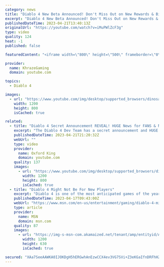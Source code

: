 ```yaml
---
category: news
title: "Diablo 4 New Beta Announced! Don't Miss Out on New Rewards & Big End Game Reveals (Diablo 4 News)"
excerpt: "Diablo 4 New Beta Announced! Don't Miss Out on New Rewards & Big End Game Reveals (Diablo 4 News) Enjoying the video?"
publishedDateTime: 2023-04-21T13:40:13Z
originalUrl: "https://youtube.com/watch?v=iMuPWlZcF3g"
type: video
quality: 124
heat: -1
published: false

featuredContent: "<iframe width=\"800\" height=\"500\" frameborder=\"0\" src=\"https://www.youtube.com/embed/iMuPWlZcF3g\" allow=\"accelerometer; autoplay; encrypted-media; gyroscope; picture-in-picture\" allowfullscreen></iframe>"

provider:
  name: KhrazeGaming
  domain: youtube.com

topics:
  - Diablo 4

images:
  - url: "https://www.youtube.com/img/desktop/supported_browsers/dinosaur.png"
    width: 1200
    height: 800
    isCached: true

related:
  - title: "Diablo 4 Secret Announcement REVEAL! HUGE News for FANS & NEW Players!"
    excerpt: "The Diablo 4 Dev Team has a secret announcement and HUGE news to share about Diablo 4. Don't miss this Diablo IV video ..."
    publishedDateTime: 2023-04-21T21:20:32Z
    webUrl: ""
    type: video
    provider:
      name: Oxford King
      domain: youtube.com
    quality: 137
    images:
      - url: "https://www.youtube.com/img/desktop/supported_browsers/dinosaur.png"
        width: 1200
        height: 800
        isCached: true
  - title: "Diablo 4 Might Not Be For New Players"
    excerpt: "Diablo 4 is one of the most anticipated games of the year, and with good reason. Diablo is in a class of games like Rogue, Doom, Myst, Pokemon, Metroid, and Castlevania where it has become so ..."
    publishedDateTime: 2023-04-17T09:43:00Z
    webUrl: "https://www.msn.com/en-us/entertainment/gaming/diablo-4-might-not-be-for-new-players/ar-AA19YlRY"
    type: article
    provider:
      name: MSN
      domain: msn.com
    quality: 87
    images:
      - url: "https://img-s-msn-com.akamaized.net/tenant/amp/entityid/AA19N7dn.img?h=630&w=1200&m=6&q=60&o=t&l=f&f=jpg"
        width: 1200
        height: 630
        isCached: true

secured: "XAa7SeeAAWKA0IJOKDgH5hERGwhAnEzwCCX4ev3VG7SVi+Z3eKGaIfnDRFhHZH0AqPbzQa0+TGFl7UNiCHGI4wePcX2GkIfE9E69ejCLCLyTsofIj6Gjs3jLRVQ7TVbsFH2eCL6LYKqs/MPlzN2d3c/MkMoBau6cK1DYq7B7XF3EQSQys/DVqvzV3yV5NCqbfpkOheHVJy6pzs+dPdiVT+jOUuKnVsGLndc+/pVtt0unfT0D3KUGSpij3PJfXXEHml2CUCf5xRlG+F7SFEtVz/6SFVUpZyGo3tZnezWhBs+xlgiz5zjKl3705HxRct6VKCHiV+HuM4+0rME2FAY72KXQ3py7TV6qABa+8FNceBkWQ5V3+o6LcsQ9o7tKqlhVCvnSZgHP+urdeae//04yH+8bQyDwTpy7NjLT3Q/kLULS+4OSjh6Kh0ySgUkdMDWt;HX+wvso/erN2Fx6ayj/7Lg=="
---
```


